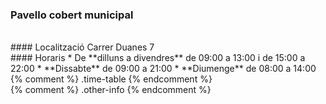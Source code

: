 ### Pavello cobert municipal  
<div class="photos">
&nbsp;
</div>

<div class="address" markdown="1">
#### Localització    
Carrer Duanes 7
</div>

<div class="other-info">
<div class="time_table" markdown="1">
#### Horaris
* De **dilluns a divendres** de <time>09:00</time> a <time>13:00</time> i de <time>15:00</time> a <time>22:00</time>
* **Dissabte**  de <time>09:00</time> a <time>21:00</time>
* **Diumenge** de <time>08:00</time> a <time>14:00</time>
</div> {% comment %} .time-table {% endcomment %}
</div> {% comment %} .other-info {% endcomment %}